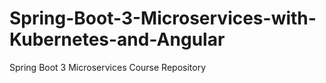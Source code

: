 # Spring-Boot-3-Microservices-with-Kubernetes-and-Angular
Spring Boot 3 Microservices Course Repository
